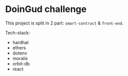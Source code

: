 # DoinGud challenge

This project is split in 2 part: `smart-contract` & `front-end`.

Tech-stack:

- hardhat
- ethers
- dotenv
- moralis
- orbit-db
- react
